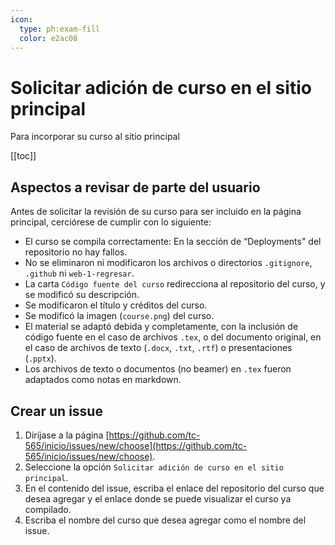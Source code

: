 ```yaml
---
icon: 
  type: ph:exam-fill
  color: e2ac08 
---
```

# Solicitar adición de curso en el sitio principal
Para incorporar su curso al sitio principal

[[toc]]

## Aspectos a revisar de parte del usuario
Antes de solicitar la revisión de su curso para ser incluido en la página principal, cerciórese de cumplir con lo siguiente:
* El curso se compila correctamente: En la sección de “Deployments" del repositorio no hay fallos.
* No se eliminaron ni modificaron los archivos o directorios `.gitignore`, `.github` ni `web-1-regresar`.
* La carta `Código fuente del curso` redirecciona al repositorio del curso, y se modificó su descripción.
* Se modificaron el título y créditos del curso.
* Se modificó la imagen (`course.png`) del curso.
* El material se adaptó debida y completamente, con la inclusión de código fuente en el caso de archivos `.tex`, o del documento original, en el caso de archivos de texto (`.docx`, `.txt`, `.rtf`) o presentaciones (`.pptx`).
* Los archivos de texto o documentos (no beamer) en `.tex` fueron adaptados como notas en markdown. 

## Crear un issue
1. Diríjase a la página [https://github.com/tc-565/inicio/issues/new/choose](https://github.com/tc-565/inicio/issues/new/choose).
2. Seleccione la opción `Solicitar adición de curso en el sitio principal`.
3. En el contenido del issue, escriba el enlace del repositorio del curso que desea agregar y el enlace donde se puede visualizar el curso ya compilado.
4. Escriba el nombre del curso que desea agregar como el nombre del issue.
